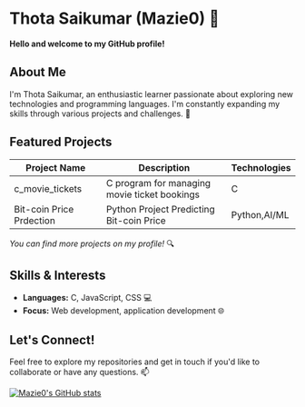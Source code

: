 # Thota Saikumar (Mazie0) 👋

**Hello and welcome to my GitHub profile!**

## About Me

I'm Thota Saikumar, an enthusiastic learner passionate about exploring new technologies and programming languages. I'm constantly expanding my skills through various projects and challenges. 🌱

## Featured Projects

| Project Name           | Description                               | Technologies |
| ----------------------- | ----------------------------------------- | ------------ |
| c_movie_tickets        | C program for managing movie ticket bookings | C            | 
| Bit-coin Price Prdection| Python Project Predicting Bit-coin Price | Python,AI/ML |
*You can find more projects on my profile!* 🔍

## Skills & Interests

- **Languages:** C, JavaScript, CSS 💻
- **Focus:**  Web development, application development 🌐

## Let's Connect!

Feel free to explore my repositories and get in touch if you'd like to collaborate or have any questions. 📫

[![Mazie0's GitHub stats](https://github-readme-stats.vercel.app/api?username=Mazie0&show_icons=true&theme=radical)](https://github.com/anuraghazra/github-readme-stats)
